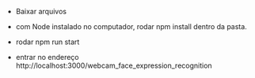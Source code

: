 - Baixar arquivos

- com Node instalado no computador, rodar npm install dentro da pasta.

- rodar npm run start

- entrar no endereço http://localhost:3000/webcam_face_expression_recognition
